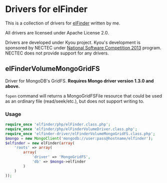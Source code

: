 # Drivers for elFinder

This is a collection of drivers for [elFinder](https://github.com/Studio-42/elFinder) written by me.

All drivers are licensed under Apache License 2.0.

Drivers are developed under Kyou project. Kyou's development is sponsored
by NECTEC under [National Software Competition 2013](http://fic.nectec.or.th/nsc15/) program.
NECTEC does not provide support for any drivers.

## elFinderVolumeMongoGridFS

Driver for MongoDB's GridFS. **Requires Mongo driver version 1.3.0 and above.**

`fopen` command will returns a MongoGridFSFile resource that could be used as
an ordinary file (read/seek/etc.), but does not support writing to.

### Usage

~~~~~php
require_once 'elfinder/php/elFinder.class.php';
require_once 'elfinder/php/elFinderVolumeDriver.class.php';
require_once 'elfinder-driver/elFinderVolumeMongoGridFS.class.php';
$mongo = new MongoClient('mongodb://user:pass@hostname/elfinder');
$elfinder = new elFinder(array(
	'roots' => array(
		array(
			'driver' => 'MongoGridFS',
			'db' => $mongo->elfinder
		)
	)
));
~~~~~
